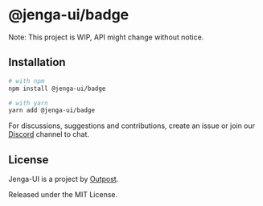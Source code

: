 # @jenga-ui/badge

Note: This project is WIP, API might change without notice.

## Installation

```sh
# with npm
npm install @jenga-ui/badge

# with yarn
yarn add @jenga-ui/badge
```

For discussions, suggestions and contributions, create an issue or join our [Discord](https://discord.gg/sHnHPnAPZj) channel to chat.

## License

Jenga-UI is a project by [Outpost](https://outpost.run).

Released under the MIT License.
